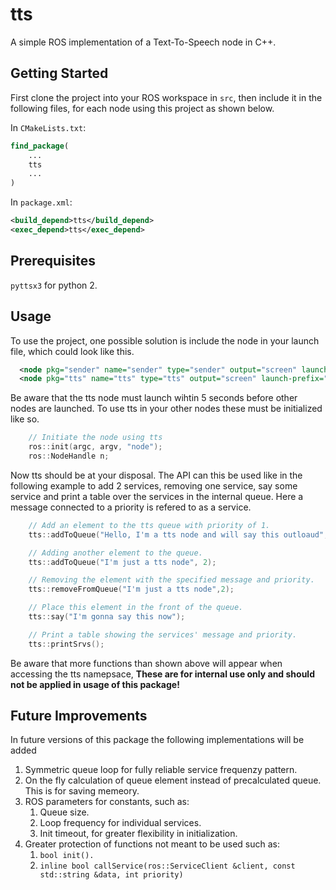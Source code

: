 # tts
A simple ROS implementation of a Text-To-Speech node in C++.
## Getting Started
First clone the project into your ROS workspace in ``` src ```, 
then include it in the following files, for each node using this project as shown below.

In ```CMakeLists.txt```:
```CMake
find_package(
	...
  	tts
	...
)
```

In ```package.xml```:
```xml
<build_depend>tts</build_depend>
<exec_depend>tts</exec_depend>
```

## Prerequisites
``` pyttsx3 ``` for python 2.
## Usage
To use the project, one possible solution is include the node in your launch file, which could look like this.
```xml
  <node pkg="sender" name="sender" type="sender" output="screen" launch-prefix="gnome-terminal -e" />
  <node pkg="tts" name="tts" type="tts" output="screen" launch-prefix="gnome-terminal -e"/>
```
Be aware that the tts node must launch wihtin 5 seconds before other nodes are launched.
To use tts in your other nodes these must be initialized like so.
```cpp
    // Initiate the node using tts
    ros::init(argc, argv, "node");
    ros::NodeHandle n;
```
Now tts should be at your disposal.
The API can this be used like in the following example to add 2 services, removing one service, say some service and print a table over the services in the internal queue. Here a message connected to a priority is refered to as a service.

```cpp
    // Add an element to the tts queue with priority of 1.
    tts::addToQueue("Hello, I'm a tts node and will say this outloaud", 1);

    // Adding another element to the queue.
    tts::addToQueue("I'm just a tts node", 2);

    // Removing the element with the specified message and priority.
    tts::removeFromQueue("I'm just a tts node",2);

    // Place this element in the front of the queue.
    tts::say("I'm gonna say this now");

    // Print a table showing the services' message and priority.
    tts::printSrvs();
```
Be aware that more functions than shown above will appear when accessing the tts namepsace, **These are for internal use only and should not be applied in usage of this package!** 
## Future Improvements
In future versions of this package the following implementations will be added 
1. Symmetric queue loop for fully reliable service frequenzy pattern.
2. On the fly calculation of queue element instead of precalculated queue. This is for saving memeory.
3. ROS parameters for constants, such as:
   1. Queue size.
   2. Loop frequency for individual services.
   3. Init timeout, for greater flexibility in initialization.
4. Greater protection of functions not meant to be used such as:
   1. ```bool init().```
   2. ``` inline bool callService(ros::ServiceClient &client, const std::string &data, int priority) ```

